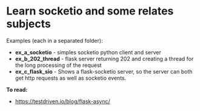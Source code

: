 # Learn socketio and some relates subjects
Examples (each in a separated folder):   
* **ex_a_socketio** - simples socketio python client and server
* **ex_b_202_thread** - flask server returning 202 and creating a thread for the long processing of the request
* **ex_c_flask_sio** - Shows a flask-socketio server, so the server can both get http requests as well as socketio events.  


**To read:**
* https://testdriven.io/blog/flask-async/